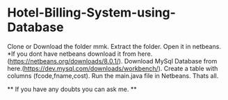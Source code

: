 # Hotel-Billing-System-using-Database
Clone or Download the folder mmk.
Extract the folder.
Open it in netbeans.
 *If you dont have netbeans download it from here.(https://netbeans.org/downloads/8.0.1/).
Download MySql Database from here.(https://dev.mysql.com/downloads/workbench/).
Create a table with columns (fcode,fname,cost).
Run the main.java file in Netbeans.
Thats all.

** If you have any doubts you can ask me. **

